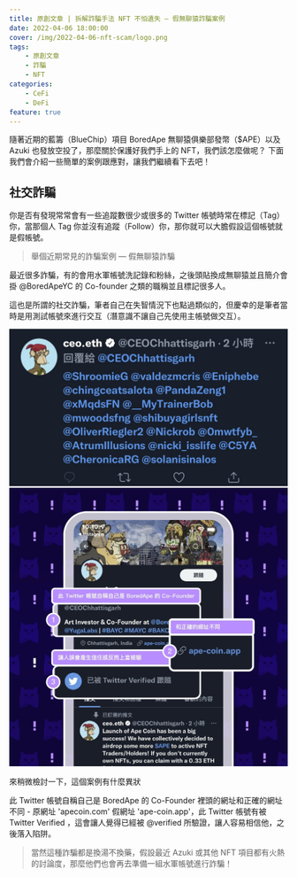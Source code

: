 ```yaml
---
title: 原創文章 | 拆解詐騙手法 NFT 不怕遺失 — 假無聊猿詐騙案例
date: 2022-04-06 18:00:00
cover: /img/2022-04-06-nft-scam/logo.png
tags:
    - 原創文章
    - 詐騙
    - NFT
categories:
    - CeFi
    - DeFi
feature: true
---
```


隨著近期的藍籌（BlueChip）項目 BoredApe 無聊猿俱樂部發幣（$APE）以及 Azuki 也發放空投了，那麼關於保護好我們手上的 NFT，我們該怎麼做呢？
下面我們會介紹一些簡單的案例跟應對，讓我們繼續看下去吧！

## 社交詐騙

你是否有發現常常會有一些追蹤數很少或很多的 Twitter 帳號時常在標記（Tag）你，當那個人 Tag 你並沒有追蹤（Follow）你，那你就可以大膽假設這個帳號就是假帳號。

> 舉個近期常見的詐騙案例 — 假無聊猿詐騙

最近很多詐騙，有的會用水軍帳號洗記錄和粉絲，之後頭貼換成無聊猿並且簡介會掛 @BoredApeYC 的 Co-founder 之類的職稱並且標記很多人。

這也是所謂的社交詐騙，筆者自己在失智情況下也點過類似的，但慶幸的是筆者當時是用測試帳號來進行交互（潛意識不讓自己先使用主帳號做交互）。

<img src="/img/2022-04-06-nft-scam/1.png">

<img src="/img/2022-04-06-nft-scam/2.jpeg">

來稍微檢討一下，這個案例有什麼異狀

此 Twitter 帳號自稱自己是 BoredApe 的 Co-Founder 裡頭的網址和正確的網址不同 - 原網址 'apecoin.com' 假網址 'ape-coin.app'，此 Twitter 帳號有被 Twitter Verified ，這會讓人覺得已經被 @verified 所驗證，讓人容易相信他，之後落入陷阱。

> 當然這種詐騙都是換湯不換藥，假設最近 Azuki 或其他 NFT 項目都有火熱的討論度，那麼他們也會再去準備一組水軍帳號進行詐騙！
